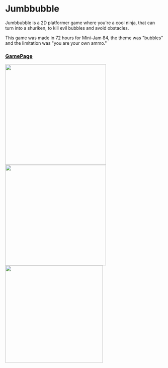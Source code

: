 # Jumbbubble

Jumbbubble is a 2D platformer game where you're a cool ninja, that can turn into a shuriken, to kill evil bubbles and avoid obstacles.

This game was made in 72 hours for Mini-Jam 84, the theme was "bubbles" and the limitation was "you are your own ammo."
 
### [GamePage](https://gabriel-spinola.itch.io/jumbbubble)

<p float="left">
  <img src="https://user-images.githubusercontent.com/69523963/125943243-5901938d-91a2-436f-bc6e-afdc129badf1.png" width="320" />
  <img src="https://user-images.githubusercontent.com/69523963/125943231-656d8c3c-dc5a-4787-8ac0-2b6257e80b2d.png" width="320" /> 
  <img src="https://user-images.githubusercontent.com/69523963/125943246-a3f05a32-3fe4-4c36-b98e-8678d56c9171.png" width="310" />
</p>
